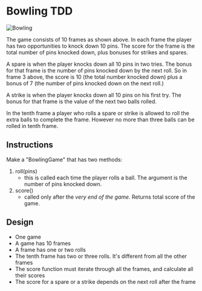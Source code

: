 # Bowling TDD

![Bowling](./assets/bowling.png)

The game consists of 10 frames as shown above. In each frame the player has two opportunities to knock down 10 pins. The score for the frame is the total number of pins knocked down, plus bonuses for strikes and spares.

A spare is when the player knocks down all 10 pins in two tries. The bonus for that frame is the number of pins knocked down by the next roll. So in frame 3 above, the score is 10 (the total number knocked down) plus a bonus of 7 (the number of pins knocked down on the next roll.)

A strike is when the player knocks down all 10 pins on his first try. The bonus for that frame is the value of the next two balls rolled.

In the tenth frame a player who rolls a spare or strike is allowed to roll the extra balls to complete the frame. However no more than three balls can be rolled in tenth frame.

## Instructions
Make a "BowlingGame" that has two methods:
  1. roll(pins)
      - this is called each time the player rolls a ball. The argument is the number of pins knocked down.
  2. score()
      - called only after the *very end of the game*. Returns total score of the game.

## Design
  * One game
  * A game has 10 frames
  * A frame has one or two rolls
  * The tenth frame has two or three rolls. It's different from all the other frames
  * The score function must iterate through all the frames, and calculate all their scores
  * The score for a spare or a strike depends on the next roll after the frame
